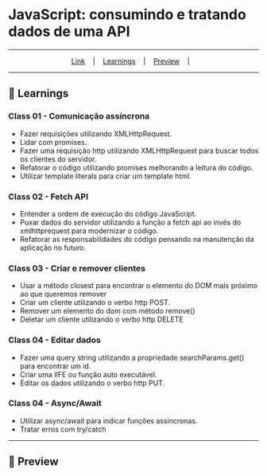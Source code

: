 # JavaScript: consumindo e tratando dados de uma API
---

<p align="center">
  <a href="https://">Link</a> &nbsp;&nbsp;&nbsp;|&nbsp;&nbsp;&nbsp;
  <a href="#-Learnings">Learnings</a> &nbsp;&nbsp;&nbsp;|&nbsp;&nbsp;&nbsp;
  <a href="#-Preview">Preview</a> &nbsp;&nbsp;&nbsp;|&nbsp;&nbsp;&nbsp;
</p>

---

## 🚀 Learnings
### Class 01 - Comunicação assíncrona
<ul>
  <li>Fazer requisições utilizando XMLHttpRequest.</li>
  <li>Lidar com promises.</li>
  <li>Fazer uma requisição http utilizando XMLHttpRequest para buscar todos os clientes do servidor.</li>
  <li>Refatorar o código utilizando promises melhorando a leitura do código.</li>
  <li>Utilizar template literals para criar um template html.</li>
</ul>

### Class 02 - Fetch API
<ul>
  <li>Entender a ordem de execução do código JavaScript.</li>
  <li>Puxar dados do servidor utilizando a função a fetch api ao invés do xmlhttprequest para modernizar o código.</li>
  <li>Refatorar as responsabilidades do código pensando na manutenção da aplicação no futuro.</li>
</ul>

### Class 03 - Criar e remover clientes
<ul>
  <li>Usar a método closest para encontrar o elemento do DOM mais próximo ao que queremos remover</li>
  <li>Criar um cliente utilizando o verbo http POST.</li>
  <li>Remover um elemento do dom com método remove()</li>
  <li>Deletar um cliente utilizando o verbo http DELETE</li>
</ul>

### Class 04 - Editar dados
<ul>
  <li>Fazer uma query string utilizando a propriedade searchParams.get() para encontrar um id.</li>
  <li>Criar uma IIFE ou função auto executável.</li>
  <li>Editar os dados utilizando o verbo http PUT.</li>
</ul>

### Class 04 - Async/Await
<ul>
  <li>Utilizar async/await para indicar funções assíncronas.</li>
  <li>Tratar erros com try/catch</li>
</ul>

---

## 🎉 Preview